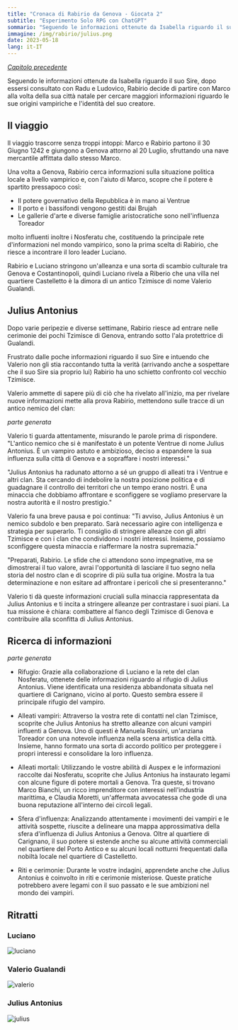 ```yaml
---
title: "Cronaca di Rabirio da Genova - Giocata 2"
subtitle: "Esperimento Solo RPG con ChatGPT"
sommario: "Seguendo le informazioni ottenute da Isabella riguardo il suo Sire, dopo essersi consultato con Radu e Ludovico, Rabirio decide di partire con Marco alla volta della sua città natale per cercare maggiori informazioni riguardo le sue origini vampiriche e l'identità del suo creatore."
immagine: /img/rabirio/julius.png
date: 2023-05-18
lang: it-IT
---
```


[_Capitolo precedente_](/posts/ita/Rabirio0)

Seguendo le informazioni ottenute da Isabella riguardo il suo Sire, dopo essersi consultato con Radu e Ludovico, Rabirio decide di partire con Marco alla volta della sua città natale per cercare maggiori informazioni riguardo le sue origini vampiriche e l'identità del suo creatore.

## Il viaggio

Il viaggio trascorre senza troppi intoppi: Marco e Rabirio partono il 30 Giugno 1242 e giungono a Genova attorno al 20 Luglio, sfruttando una nave mercantile affittata dallo stesso Marco.

Una volta a Genova, Rabirio cerca informazioni sulla situazione politica locale a livello vampirico e, con l'aiuto di Marco, scopre che il potere è spartito pressapoco così:

- Il potere governativo della Repubblica è in mano ai Ventrue
- Il porto e i bassifondi vengono gestiti dai Brujah
- Le gallerie d'arte e diverse famiglie aristocratiche sono nell'influenza Toreador

molto influenti inoltre i Nosferatu che, costituendo la principale rete d'informazioni nel mondo vampirico, sono la prima scelta di Rabirio, che riesce a incontrare il loro leader Luciano.

Rabirio e Luciano stringono un'alleanza e una sorta di scambio culturale tra Genova e Costantinopoli, quindi Luciano rivela a Riberio che una villa nel quartiere Castelletto è la dimora di un antico Tzimisce di nome Valerio Gualandi.

## Julius Antonius 

Dopo varie peripezie e diverse settimane, Rabirio riesce ad entrare nelle cerimonie dei pochi Tzimisce di Genova, entrando sotto l'ala protettrice di Gualandi.

Frustrato dalle poche informazioni riguardo il suo Sire e intuendo che Valerio non gli stia raccontando tutta la verità (arrivando anche a sospettare che il suo Sire sia proprio lui) Rabirio ha uno schietto confronto col vecchio Tzimisce.

Valerio ammette di sapere più di ciò che ha rivelato all'inizio, ma per rivelare nuove informazioni mette alla prova Rabirio, mettendono sulle tracce di un antico nemico del clan:

_parte generata_ 

Valerio ti guarda attentamente, misurando le parole prima di rispondere. "L'antico nemico che si è manifestato è un potente Ventrue di nome Julius Antonius. È un vampiro astuto e ambizioso, deciso a espandere la sua influenza sulla città di Genova e a sopraffare i nostri interessi."

"Julius Antonius ha radunato attorno a sé un gruppo di alleati tra i Ventrue e altri clan. Sta cercando di indebolire la nostra posizione politica e di guadagnare il controllo dei territori che un tempo erano nostri. È una minaccia che dobbiamo affrontare e sconfiggere se vogliamo preservare la nostra autorità e il nostro prestigio."

Valerio fa una breve pausa e poi continua: "Ti avviso, Julius Antonius è un nemico subdolo e ben preparato. Sarà necessario agire con intelligenza e strategia per superarlo. Ti consiglio di stringere alleanze con gli altri Tzimisce e con i clan che condividono i nostri interessi. Insieme, possiamo sconfiggere questa minaccia e riaffermare la nostra supremazia."

"Preparati, Rabirio. Le sfide che ci attendono sono impegnative, ma se dimostrerai il tuo valore, avrai l'opportunità di lasciare il tuo segno nella storia del nostro clan e di scoprire di più sulla tua origine. Mostra la tua determinazione e non esitare ad affrontare i pericoli che si presenteranno."

Valerio ti dà queste informazioni cruciali sulla minaccia rappresentata da Julius Antonius e ti incita a stringere alleanze per contrastare i suoi piani. La tua missione è chiara: combattere al fianco degli Tzimisce di Genova e contribuire alla sconfitta di Julius Antonius.

## Ricerca di informazioni

_parte generata_ 

- Rifugio: Grazie alla collaborazione di Luciano e la rete del clan Nosferatu, ottenete delle informazioni riguardo al rifugio di Julius Antonius. Viene identificata una residenza abbandonata situata nel quartiere di Carignano, vicino al porto. Questo sembra essere il principale rifugio del vampiro.

- Alleati vampiri: Attraverso la vostra rete di contatti nel clan Tzimisce, scoprite che Julius Antonius ha stretto alleanze con alcuni vampiri influenti a Genova. Uno di questi è Manuela Rossini, un'anziana Toreador con una notevole influenza nella scena artistica della città. Insieme, hanno formato una sorta di accordo politico per proteggere i propri interessi e consolidare la loro influenza.

- Alleati mortali: Utilizzando le vostre abilità di Auspex e le informazioni raccolte dai Nosferatu, scoprite che Julius Antonius ha instaurato legami con alcune figure di potere mortali a Genova. Tra queste, si trovano Marco Bianchi, un ricco imprenditore con interessi nell'industria marittima, e Claudia Moretti, un'affermata avvocatessa che gode di una buona reputazione all'interno dei circoli legali.

- Sfera d'influenza: Analizzando attentamente i movimenti dei vampiri e le attività sospette, riuscite a delineare una mappa approssimativa della sfera d'influenza di Julius Antonius a Genova. Oltre al quartiere di Carignano, il suo potere si estende anche su alcune attività commerciali nel quartiere del Porto Antico e su alcuni locali notturni frequentati dalla nobiltà locale nel quartiere di Castelletto.

- Riti e cerimonie: Durante le vostre indagini, apprendete anche che Julius Antonius è coinvolto in riti e cerimonie misteriose. Queste pratiche potrebbero avere legami con il suo passato e le sue ambizioni nel mondo dei vampiri.

## Ritratti

### Luciano

![luciano](/img/rabirio/luciano.png)

### Valerio Gualandi

![valerio](/img/rabirio/valerio.png)

### Julius Antonius

![julius](/img/rabirio/julius.png)